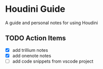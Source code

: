 # Houdini Guide

A guide and personal notes for using Houdini

## TODO Action Items

- [x] add trillium notes
- [x] add onenote notes
- [ ] add code snippets from vscode project
